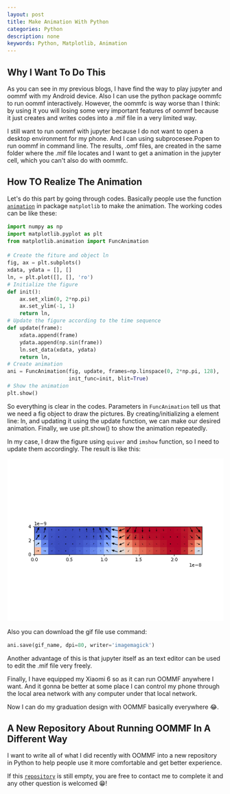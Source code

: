 ```yaml
---
layout: post
title: Make Animation With Python
categories: Python
description: none
keywords: Python, Matplotlib, Animation
---
```

## Why I Want To Do This

As you can see in my previous blogs, I have find the way to play jupyter and oommf with my Android device. Also I can use the python package oommfc to run oommf interactively. However, the oommfc is way worse than I think: by using it you will losing some very important features of oommf because it just creates and writes codes into a .mif file in a very limited way.

I still want to run oommf with jupyter because I do not want to open a desktop environment for my phone. And I can using subprocesee.Popen to run oommf in command line. The results, .omf files, are created in the same folder where the .mif file locates and I want to get a animation in the jupyter cell, which you can't also do with oommfc.

## How TO Realize The Animation

Let's do this part by going through codes. Basically people use the function [``animation``](https://matplotlib.org/api/animation_api.html) in package ``matplotlib`` to make the animation. The working codes can be like these:

```python
import numpy as np
import matplotlib.pyplot as plt
from matplotlib.animation import FuncAnimation

# Create the fiture and object ln
fig, ax = plt.subplots()
xdata, ydata = [], []
ln, = plt.plot([], [], 'ro')
# Initialize the figure
def init():
    ax.set_xlim(0, 2*np.pi)
    ax.set_ylim(-1, 1)
    return ln,
# Update the figure according to the time sequence
def update(frame):
    xdata.append(frame)
    ydata.append(np.sin(frame))
    ln.set_data(xdata, ydata)
    return ln,
# Create animation
ani = FuncAnimation(fig, update, frames=np.linspace(0, 2*np.pi, 128),
                    init_func=init, blit=True)
# Show the animation
plt.show()
```

So everything is clear in the codes. Parameters in ``FuncAnimation`` tell us that we need a fig object to draw the pictures. By creating/initializing a element line: ln, and updating it using the update function, we can make our desired animation. Finally, we use plt.show() to show the animation repeatedly.

In my case, I draw the figure using ``quiver`` and ``imshow`` function, so I need to update them accordingly. The result is like this:

![](/images/blog/Animation/Gif.gif)

Also you can download the gif file use command:

```python
ani.save(gif_name, dpi=80, writer='imagemagick')
```

Another advantage of this is that jupyter itself as an text editor can be used to edit the .mif file very freely.

Finally, I have equipped my Xiaomi 6 so as it can run OOMMF anywhere I want. And it gonna be better at some place I can control my phone through the local area network with any computer under that local network.

Now I can do my graduation design with OOMMF basically everywhere :joy:.

## A New Repository About Running OOMMF In A Different Way

I want to write all of what I did recently with OOMMF into a new repository in Python to help people use it more comfortable and get better experience.

If this [``repository``](https://github.com/yuanzhi-zhu/PyOOMMF) is still empty, you are free to contact me to complete it and any other question is welcomed :grin:!